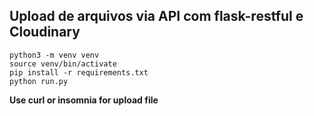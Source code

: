 ## Upload de arquivos via API com flask-restful e Cloudinary

```
python3 -m venv venv
source venv/bin/activate
pip install -r requirements.txt
python run.py
```
**Use curl or insomnia for upload file**